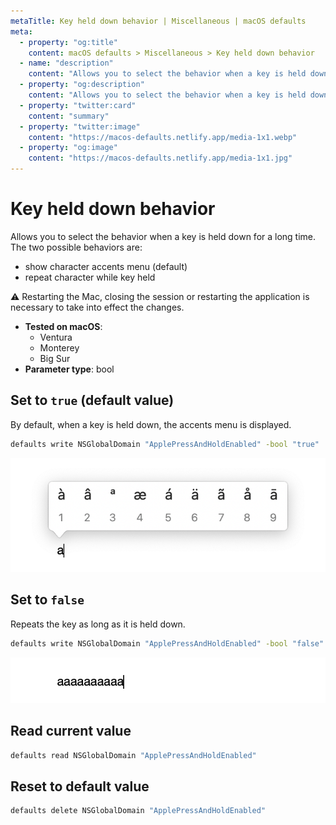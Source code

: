 ```yaml
---
metaTitle: Key held down behavior | Miscellaneous | macOS defaults
meta:
  - property: "og:title"
    content: macOS defaults > Miscellaneous > Key held down behavior
  - name: "description"
    content: "Allows you to select the behavior when a key is held down for a long time. The two possible behaviors are:\n\n- show character accents menu (default)\n- repeat character while key held\n\n⚠️ Restarting the Mac, closing the session or restarting the application is necessary to take into effect the changes.\n"
  - property: "og:description"
    content: "Allows you to select the behavior when a key is held down for a long time. The two possible behaviors are:\n\n- show character accents menu (default)\n- repeat character while key held\n\n⚠️ Restarting the Mac, closing the session or restarting the application is necessary to take into effect the changes.\n"
  - property: "twitter:card"
    content: "summary"
  - property: "twitter:image"
    content: "https://macos-defaults.netlify.app/media-1x1.webp"
  - property: "og:image"
    content: "https://macos-defaults.netlify.app/media-1x1.jpg"
---
```

# Key held down behavior

Allows you to select the behavior when a key is held down for a long time. The two possible behaviors are:

- show character accents menu (default)
- repeat character while key held

⚠️ Restarting the Mac, closing the session or restarting the application is necessary to take into effect the changes.


<!-- break lists -->

- **Tested on macOS**:
  * Ventura
  * Monterey
  * Big Sur
- **Parameter type**: bool

## Set to `true` (default value)

By default, when a key is held down, the accents menu is displayed.

```bash
defaults write NSGlobalDomain "ApplePressAndHoldEnabled" -bool "true" 
```
<img
  src="./misc-ApplePressAndHoldEnabled-true.png"
  alt="Example output with value set to true"
  width="696" height="252" style="height: auto"
/>

## Set to `false`

Repeats the key as long as it is held down.

```bash
defaults write NSGlobalDomain "ApplePressAndHoldEnabled" -bool "false" 
```
<img
  src="./misc-ApplePressAndHoldEnabled-false.png"
  alt="Example output with value set to false"
  width="696" height="252" style="height: auto"
/>

## Read current value
```bash
defaults read NSGlobalDomain "ApplePressAndHoldEnabled"
```

## Reset to default value
```bash
defaults delete NSGlobalDomain "ApplePressAndHoldEnabled"
```
